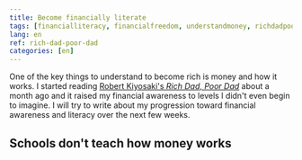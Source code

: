 ```yaml
---
title: Become financially literate
tags: [financialliteracy, financialfreedom, understandmoney, richdadpoordad, books]
lang: en
ref: rich-dad-poor-dad
categories: [en]
---
```

One of the key things to understand to become rich is money and how it works. I started reading [Robert Kiyosaki's *Rich Dad, Poor Dad*][1] about a month ago and it raised my financial awareness to levels I didn't even begin to imagine. I will try to write about my progression toward financial awareness and literacy over the next few weeks.

[1]: https://www.richdad.com/

## Schools don't teach how money works